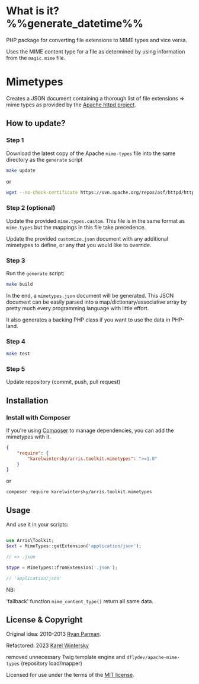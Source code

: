 # What is it?  %%generate_datetime%%

PHP package for converting file extensions to MIME types and vice versa.

Uses the MIME content type for a file as determined by using information from the `magic.mime` file.

# Mimetypes

Creates a JSON document containing a thorough list of file extensions => mime types as provided by the
[Apache httpd project](http://httpd.apache.org).

## How to update?

### Step 1

Download the latest copy of the Apache `mime-types` file into the same directory as the `generate` script

```bash
make update
```

or 
```bash
wget --no-check-certificate https://svn.apache.org/repos/asf/httpd/httpd/branches/2.4.x/docs/conf/mime.types -O ./tools/mime.types
```

### Step 2 (optional)

Update the provided `mime.types.custom`. This file is in the same format as `mime.types` but the mappings in this file take precedence. 

Update the provided `customize.json` document with any additional mimetypes to define, or any that you would like to override. 

### Step 3

Run the `generate` script:

```bash
make build
```

In the end, a `mimetypes.json` document will be generated. This JSON document can be easily parsed into a
map/dictionary/associative array by pretty much every programming language with little effort.

It also generates a backing PHP class if you want to use the data in PHP-land.

### Step 4

```bash
make test
```

### Step 5 

Update repository (commit, push, pull request)

## Installation

### Install with Composer

If you're using [Composer](http://getcomposer.org) to manage dependencies, you can add the mimetypes with it.

```json
{
    "require": {
        "karelwintersky/arris.toolkit.mimetypes": ">=1.0"
    }
}
```
or
```
composer require karelwintersky/arris.toolkit.mimetypes
```

## Usage

And use it in your scripts:

```php

use Arris\Toolkit;
$ext = MimeTypes::getExtension('application/json');

// => .json

$type = MimeTypes::fromExtension('.json');

// 'application/json'
```

NB:

'fallback' function `mime_content_type()` return all same data. 

## License & Copyright

Original idea: 2010-2013 [Ryan Parman](http://ryanparman.com).

Refactored: 2023 [Karel Wintersky](https://github.com/KarelWintersky)

removed unnecessary Twig template engine and `dflydev/apache-mime-types` (repository load/mapper)

Licensed for use under the terms of the [MIT license](http://www.opensource.org/licenses/mit-license.php).

